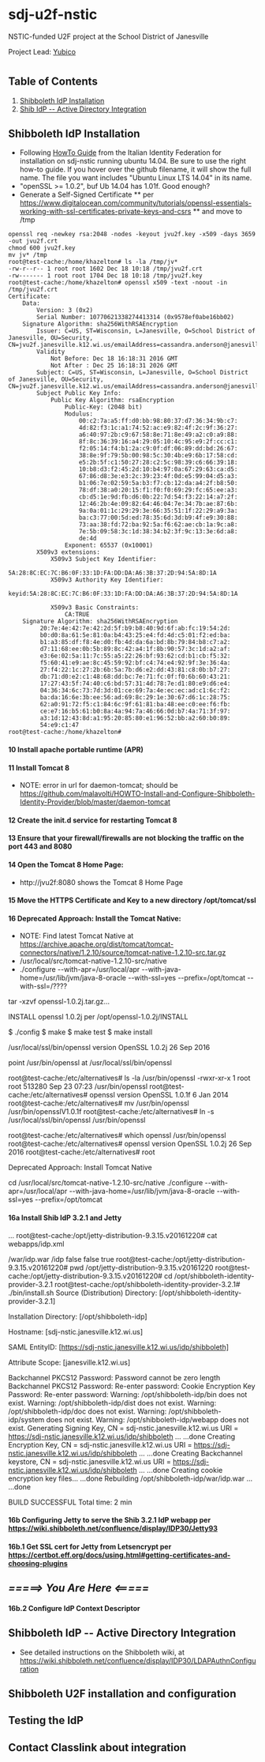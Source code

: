 # sdj-u2f-nstic
NSTIC-funded U2F project at the School District of Janesville

Project Lead: [Yubico](http://yubico.com)
#
## Table of Contents

1. [Shibboleth IdP Installation](#shibboleth-idp-installation)
2. [Shib IdP -- Active Directory Integration](#shib-idp-active-directory-integration)

## Shibboleth IdP Installation

* Following [HowTo Guide](https://github.com/malavolti) from the Italian Identity Federation for installation on sdj-nstic running ubuntu 14.04. Be sure to use the right how-to guide. If you hover over the github filename, it will show the full name. The file you want includes "Ubuntu Linux LTS 14.04" in its name.
* "openSSL >= 1.0.2", buf Ub 14.04 has 1.01f. Good enough?
* Generate a Self-Signed Certificate 
** per https://www.digitalocean.com/community/tutorials/openssl-essentials-working-with-ssl-certificates-private-keys-and-csrs
** and move to /tmp
```
openssl req -newkey rsa:2048 -nodes -keyout jvu2f.key -x509 -days 3659 -out jvu2f.crt
chmod 600 jvu2f.key
mv jv* /tmp
root@test-cache:/home/khazelton# ls -la /tmp/jv*
-rw-r--r-- 1 root root 1602 Dec 18 10:18 /tmp/jvu2f.crt
-rw------- 1 root root 1704 Dec 18 10:18 /tmp/jvu2f.key
root@test-cache:/home/khazelton# openssl x509 -text -noout -in /tmp/jvu2f.crt
Certificate:
    Data:
        Version: 3 (0x2)
        Serial Number: 10770621338274413314 (0x9578ef0abe16bb02)
    Signature Algorithm: sha256WithRSAEncryption
        Issuer: C=US, ST=Wisconsin, L=Janesville, O=School District of Janesville, OU=Security, CN=jvu2f.janesville.k12.wi.us/emailAddress=cassandra.anderson@janesville.k12.wi.us
        Validity
            Not Before: Dec 18 16:18:31 2016 GMT
            Not After : Dec 25 16:18:31 2026 GMT
        Subject: C=US, ST=Wisconsin, L=Janesville, O=School District of Janesville, OU=Security, CN=jvu2f.janesville.k12.wi.us/emailAddress=cassandra.anderson@janesville.k12.wi.us
        Subject Public Key Info:
            Public Key Algorithm: rsaEncryption
                Public-Key: (2048 bit)
                Modulus:
                    00:c2:7a:a5:ff:d0:bb:98:80:37:d7:36:34:9b:c7:
                    4d:82:f3:1c:a1:74:52:ac:e9:82:4f:2c:9f:36:27:
                    a6:40:97:2b:c9:67:58:8e:71:8e:49:a2:c0:a9:88:
                    8f:8c:36:39:16:a4:29:05:10:4c:95:e9:2f:cc:c1:
                    f2:05:14:f4:b1:2a:c9:0f:df:06:89:dd:bd:26:67:
                    38:8e:9f:79:5b:00:98:5c:30:4b:e9:6b:17:58:cd:
                    e5:2b:5f:c1:50:27:28:c2:5c:98:39:c6:66:39:18:
                    10:b8:d3:f2:45:2d:10:b4:97:0a:67:29:63:ca:d5:
                    67:86:d8:3e:e3:2c:39:23:4f:0d:e5:99:04:d5:a3:
                    b1:06:7e:02:59:5a:b3:f7:cb:12:da:a4:2f:b8:50:
                    78:df:38:a0:20:15:f1:f0:f0:69:29:fc:65:ee:a3:
                    cb:d5:1e:9d:fb:d6:0b:22:7d:54:f3:22:14:a7:2f:
                    12:46:2b:4e:09:82:64:46:04:7e:34:7b:ae:87:6b:
                    9a:0a:01:1c:29:29:3e:66:35:51:1f:22:29:a9:3a:
                    ba:c3:77:00:5d:ed:78:35:6d:3d:b9:4f:e9:30:88:
                    73:aa:38:fd:72:ba:92:5a:f6:62:ae:cb:1a:9c:a8:
                    7e:5b:09:58:3c:1d:38:34:b2:3f:9c:13:3e:6d:a8:
                    de:4d
                Exponent: 65537 (0x10001)
        X509v3 extensions:
            X509v3 Subject Key Identifier: 
                5A:28:8C:EC:7C:B6:0F:33:1D:FA:DD:DA:A6:3B:37:2D:94:5A:8D:1A
            X509v3 Authority Key Identifier: 
                keyid:5A:28:8C:EC:7C:B6:0F:33:1D:FA:DD:DA:A6:3B:37:2D:94:5A:8D:1A

            X509v3 Basic Constraints: 
                CA:TRUE
    Signature Algorithm: sha256WithRSAEncryption
         20:7e:4e:42:7e:42:2d:5f:b9:b8:40:9d:6f:ab:fc:19:54:2d:
         b0:d0:8a:61:5e:81:0a:b4:43:25:e4:fd:4d:c5:01:f2:ed:ba:
         b1:a3:85:df:f8:4e:d0:fb:4d:da:6a:bd:8b:79:84:b8:c7:a2:
         d7:11:68:ee:0b:5b:89:8c:42:a4:1f:8b:90:57:3c:1d:a2:af:
         e3:6e:02:5a:11:7c:55:a5:22:26:bf:93:62:cd:b1:cb:f5:32:
         f5:60:41:e9:ae:8c:45:59:92:bf:c4:74:e4:92:9f:3e:36:4a:
         27:f4:22:1c:27:2b:6b:5a:7b:d6:e2:dd:43:81:c8:0b:b7:27:
         db:71:d0:e2:c1:48:68:dd:bc:7e:71:fc:0f:f0:6b:60:43:21:
         17:27:43:5f:74:40:c6:bd:57:31:4d:78:7e:d1:80:e9:d6:e4:
         04:36:34:6c:73:7d:3d:01:ce:69:7a:4e:ec:ec:ad:c1:6c:f2:
         ba:da:16:6e:3b:ee:56:ad:69:8c:29:1e:30:67:d6:1c:28:75:
         62:a0:91:72:f5:c1:84:6c:9f:61:81:ba:48:ee:c0:ee:f6:fb:
         ce:e7:16:b5:61:b0:8a:4a:94:7a:46:66:0d:b7:4a:71:3f:97:
         a3:1d:12:43:8d:a1:95:20:85:80:e1:96:52:bb:a2:60:b0:89:
         54:e9:c1:47
root@test-cache:/home/khazelton# 
```
#### 10 Install apache portable runtime (APR)
#### 11 Install Tomcat 8
* NOTE: error in url for daemon-tomcat; should be https://github.com/malavolti/HOWTO-Install-and-Configure-Shibboleth-Identity-Provider/blob/master/daemon-tomcat 

#### 12 Create the init.d service for restarting Tomcat 8
#### 13 Ensure that your firewall/firewalls are not blocking the traffic on the port 443 and 8080
#### 14 Open the Tomcat 8 Home Page:

* http://jvu2f:8080 shows the Tomcat 8 Home Page

#### 15 Move the HTTPS Certificate and Key to a new directory /opt/tomcat/ssl
#### 16 Deprecated Approach: Install the Tomcat Native:
* NOTE: Find latest Tomcat Native at https://archive.apache.org/dist/tomcat/tomcat-connectors/native/1.2.10/source/tomcat-native-1.2.10-src.tar.gz
* /usr/local/src/tomcat-native-1.2.10-src/native
* ./configure --with-apr=/usr/local/apr --with-java-home=/usr/lib/jvm/java-8-oracle --with-ssl=yes --prefix=/opt/tomcat --with-ssl=/????

tar -xzvf openssl-1.0.2j.tar.gz...

INSTALL openssl 1.0.2j per /opt/openssl-1.0.2j/INSTALL

  $ ./config
  $ make
  $ make test
  $ make install
  
  /usr/local/ssl/bin/openssl version
  OpenSSL 1.0.2j  26 Sep 2016
  
point /usr/bin/openssl at /usr/local/ssl/bin/openssl

root@test-cache:/etc/alternatives# ls -la /usr/bin/openssl
-rwxr-xr-x 1 root root 513280 Sep 23 07:23 /usr/bin/openssl
root@test-cache:/etc/alternatives# openssl version
OpenSSL 1.0.1f 6 Jan 2014
root@test-cache:/etc/alternatives# mv /usr/bin/openssl /usr/bin/opensslV1.0.1f
root@test-cache:/etc/alternatives# ln -s /usr/local/ssl/bin/openssl /usr/bin/openssl

root@test-cache:/etc/alternatives# which openssl
/usr/bin/openssl
root@test-cache:/etc/alternatives# openssl version
OpenSSL 1.0.2j  26 Sep 2016
root@test-cache:/etc/alternatives# root




Deprecated Approach: Install Tomcat Native

cd /usr/local/src/tomcat-native-1.2.10-src/native
./configure --with-apr=/usr/local/apr --with-java-home=/usr/lib/jvm/java-8-oracle --with-ssl=yes --prefix=/opt/tomcat
 
#### 16a  Install Shib IdP 3.2.1 and Jetty 

...
root@test-cache:/opt/jetty-distribution-9.3.15.v20161220# cat webapps/idp.xml

<Configure class="org.eclipse.jetty.webapp.WebAppContext">
  <Set name="war"><SystemProperty name="idp.home"/>/war/idp.war</Set>
  <Set name="contextPath">/idp</Set>
  <Set name="extractWAR">false</Set>
  <Set name="copyWebDir">false</Set>
  <Set name="copyWebInf">true</Set>
</Configure>
root@test-cache:/opt/jetty-distribution-9.3.15.v20161220# pwd
/opt/jetty-distribution-9.3.15.v20161220
root@test-cache:/opt/jetty-distribution-9.3.15.v20161220# cd /opt/shibboleth-identity-provider-3.2.1
root@test-cache:/opt/shibboleth-identity-provider-3.2.1# ./bin/install.sh
Source (Distribution) Directory: [/opt/shibboleth-identity-provider-3.2.1]

Installation Directory: [/opt/shibboleth-idp]

Hostname: [sdj-nstic.janesville.k12.wi.us]

SAML EntityID: [https://sdj-nstic.janesville.k12.wi.us/idp/shibboleth]

Attribute Scope: [janesville.k12.wi.us]

Backchannel PKCS12 Password: 
Password cannot be zero length
Backchannel PKCS12 Password: 
Re-enter password: 
Cookie Encryption Key Password: 
Re-enter password: 
Warning: /opt/shibboleth-idp/bin does not exist.
Warning: /opt/shibboleth-idp/dist does not exist.
Warning: /opt/shibboleth-idp/doc does not exist.
Warning: /opt/shibboleth-idp/system does not exist.
Warning: /opt/shibboleth-idp/webapp does not exist.
Generating Signing Key, CN = sdj-nstic.janesville.k12.wi.us URI = https://sdj-nstic.janesville.k12.wi.us/idp/shibboleth ...
...done
Creating Encryption Key, CN = sdj-nstic.janesville.k12.wi.us URI = https://sdj-nstic.janesville.k12.wi.us/idp/shibboleth ...
...done
Creating Backchannel keystore, CN = sdj-nstic.janesville.k12.wi.us URI = https://sdj-nstic.janesville.k12.wi.us/idp/shibboleth ...
...done
Creating cookie encryption key files...
...done
Rebuilding /opt/shibboleth-idp/war/idp.war ...
...done

BUILD SUCCESSFUL
Total time: 2 min

#### 16b Configuring Jetty to serve the Shib 3.2.1 IdP webapp per https://wiki.shibboleth.net/confluence/display/IDP30/Jetty93 

#### 16b.1 Get SSL cert for Jetty from Letsencrypt per https://certbot.eff.org/docs/using.html#getting-certificates-and-choosing-plugins

## ***=====> You Are Here <=====***

#### 16b.2 Configure IdP Context Descriptor



## Shibboleth IdP -- Active Directory Integration
* See detailed instructions on the Shibboleth wiki, at https://wiki.shibboleth.net/confluence/display/IDP30/LDAPAuthnConfiguration 

## Shibboleth U2F installation and configuration

## Testing the IdP

## Contact Classlink about integration
